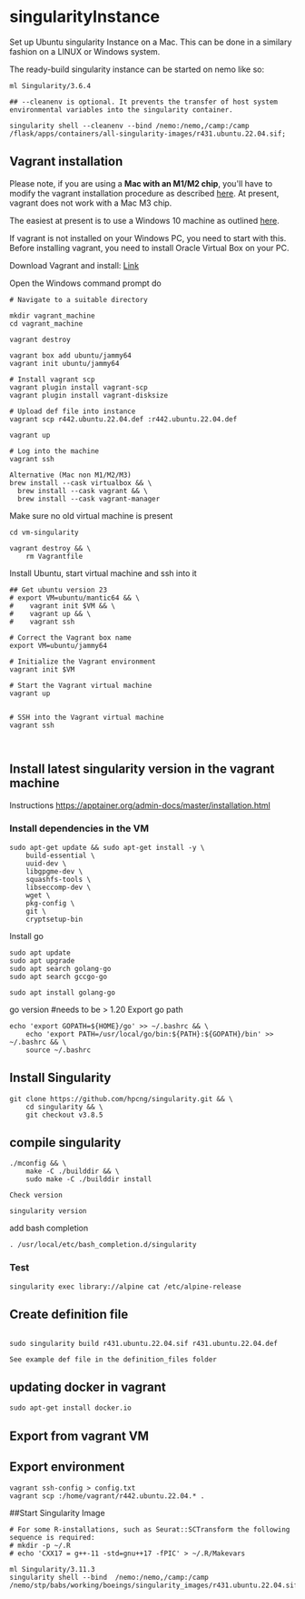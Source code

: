 # singularityInstance
Set up Ubuntu singularity Instance on a Mac. This can be done in a similary fashion on a LINUX or Windows system. 

The ready-build singularity instance can be started on nemo like so:

```{bash}
ml Singularity/3.6.4

## --cleanenv is optional. It prevents the transfer of host system environmental variables into the singularity container.

singularity shell --cleanenv --bind /nemo:/nemo,/camp:/camp /flask/apps/containers/all-singularity-images/r431.ubuntu.22.04.sif;
```

## Vagrant installation 

Please note, if you are using a **Mac with an M1/M2 chip**, you'll have to modify the vagrant installation procedure as described [here](https://www.unixarena.com/2022/09/virtual-machine-on-apple-mac-chip-m1-m2-fusion-vagrant.html/). At present, vagrant does not work with a Mac M3 chip. 

The easiest at present is to use a Windows 10 machine as outlined [here](https://medium.com/@botdotcom/installing-virtualbox-and-vagrant-on-windows-10-2e5cbc6bd6ad). 

If vagrant is not installed on your Windows PC, you need to start with this. 
Before installing vagrant, you need to install Oracle Virtual Box on your PC. 

Download Vagrant and install: [Link](https://developer.hashicorp.com/vagrant/install)


Open the Windows command prompt do

```{bash}
# Navigate to a suitable directory

mkdir vagrant_machine
cd vagrant_machine

vagrant destroy

vagrant box add ubuntu/jammy64
vagrant init ubuntu/jammy64

# Install vagrant scp
vagrant plugin install vagrant-scp
vagrant plugin install vagrant-disksize

# Upload def file into instance
vagrant scp r442.ubuntu.22.04.def :r442.ubuntu.22.04.def

vagrant up

# Log into the machine
vagrant ssh

```

```{bash}
Alternative (Mac non M1/M2/M3)
brew install --cask virtualbox && \
  brew install --cask vagrant && \
  brew install --cask vagrant-manager
```

Make sure no old virtual machine is present

```{bash}
cd vm-singularity

vagrant destroy && \
    rm Vagrantfile
```

Install Ubuntu, start virtual machine and ssh into it

```{bash}
## Get ubuntu version 23
# export VM=ubuntu/mantic64 && \
#    vagrant init $VM && \
#    vagrant up && \
#    vagrant ssh

# Correct the Vagrant box name
export VM=ubuntu/jammy64

# Initialize the Vagrant environment
vagrant init $VM

# Start the Vagrant virtual machine
vagrant up


# SSH into the Vagrant virtual machine
vagrant ssh



```

## Install latest singularity version in the vagrant machine
Instructions https://apptainer.org/admin-docs/master/installation.html

### Install dependencies in the VM
```{bash}
sudo apt-get update && sudo apt-get install -y \
    build-essential \
    uuid-dev \
    libgpgme-dev \
    squashfs-tools \
    libseccomp-dev \
    wget \
    pkg-config \
    git \
    cryptsetup-bin
```

Install go

```{bash}
sudo apt update
sudo apt upgrade
sudo apt search golang-go
sudo apt search gccgo-go

sudo apt install golang-go
```

go version #needs to be > 1.20
Export go path

```{bash}
echo 'export GOPATH=${HOME}/go' >> ~/.bashrc && \
    echo 'export PATH=/usr/local/go/bin:${PATH}:${GOPATH}/bin' >> ~/.bashrc && \
    source ~/.bashrc
```

## Install Singularity

```{bash}
git clone https://github.com/hpcng/singularity.git && \
    cd singularity && \
    git checkout v3.8.5
```

## compile singularity
```{bash}
./mconfig && \
    make -C ./builddir && \
    sudo make -C ./builddir install

Check version
```

```{bash}
singularity version
```

add bash completion
```{bash}
. /usr/local/etc/bash_completion.d/singularity
```

### Test
```{bash}
singularity exec library://alpine cat /etc/alpine-release
```

## Create definition file

```{bash}

sudo singularity build r431.ubuntu.22.04.sif r431.ubuntu.22.04.def

See example def file in the definition_files folder
```

## updating docker in vagrant
```{bash}
sudo apt-get install docker.io 
```

## Export from vagrant VM

## Export environment
```{bash}
vagrant ssh-config > config.txt
vagrant scp :/home/vagrant/r442.ubuntu.22.04.* .

```


##Start Singularity Image
```{bash}
# For some R-installations, such as Seurat::SCTransform the following sequence is required:
# mkdir -p ~/.R
# echo 'CXX17 = g++-11 -std=gnu++17 -fPIC' > ~/.R/Makevars

ml Singularity/3.11.3
singularity shell --bind  /nemo:/nemo,/camp:/camp /nemo/stp/babs/working/boeings/singularity_images/r431.ubuntu.22.04.sif;
```
